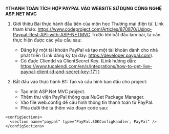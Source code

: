 ﻿#**THANH TOÁN TÍCH HỢP PAYPAL VÀO WEBSITE SỬ DỤNG CÔNG NGHỆ ASP.NET MVC**

1. Giới thiệu
	Bài thực hành đầu tiên của môn học Thương mại điện tử.
	Link tham khảo: https://www.codeproject.com/Articles/870870/Using-Paypal-Rest-API-with-ASP-NETMVC
	Trước khi bắt đầu làm bài, ta cần thực hiện được các yêu cầu sau:
	- Đăng ký một tài khoản PayPal và tạo một tài khoản dành cho nhà phát triển
(Link đăng ký tại đây: https://developer.paypal.com).
	- Có được ClientId và ClientSecret Key.
(Link hướng dẫn: https://www.tucalendi.com/en/s/integrations/how-to-get-live-paypal-client-id-and-secret-key-171 )

2. Bắt đầu vào thực hành
	B1: Tạo và cấu hình ban đầu cho project:
	- Tạo một ASP.Net MVC project.
	- Thêm thư viện PayPal thông qua NuGet Package Manager.
	- Vào file web.config để cấu hình thông tin thanh toán từ PayPal.
	- Phía dưới thẻ <configuration> ta thêm vào đoạn code sau:
```
<configSections>
  <section name="paypal" type="PayPal.SDKConfigHandler, PayPal" />
</configSections>
```
